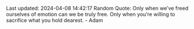 Last updated: 2024-04-08 14:42:17
Random Quote: Only when we’ve freed ourselves of emotion can we be truly free. Only when you’re willing to sacrifice what you hold dearest. - Adam